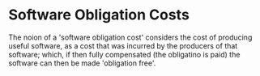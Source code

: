 # Software Obligation Costs

The noion of a 'software obligation cost' considers the cost of producing useful software, as a cost that was incurred by the producers of that software; which, if then fully compensated (the obligatino is paid) the software can then be made 'obligation free'.

